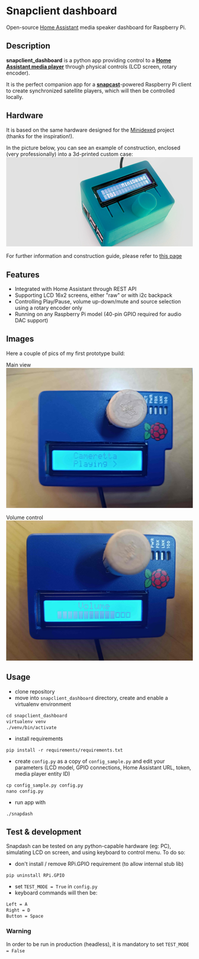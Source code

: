 # Snapclient dashboard

Open-source [Home Assistant](https://www.home-assistant.io/) media speaker dashboard for Raspberry Pi.


## Description

**snapclient_dashboard** is a python app providing control to a [**Home Assistant media player**](https://www.home-assistant.io/integrations/media_player/) through physical controls (LCD screen, rotary encoder).

It is the perfect companion app for a [**snapcast**](https://github.com/badaix/snapcast)-powered Raspberry Pi client to create synchronized satellite players, which will then be controlled locally.

## Hardware
It is based on the same hardware designed for the [Minidexed](https://github.com/probonopd/MiniDexed) project (thanks for the inspiration!).

In the picture below, you can see an example of construction, enclosed (very professionally) into a 3d-printed custom case:
<img src="docs/minidexed.jpg" alt="Minidexed project">

For further information and construction guide, please refer to [this page](https://github.com/probonopd/MiniDexed/wiki/Hardware)

## Features
- Integrated with Home Assistant through REST API
- Supporting LCD 16x2 screens, either "raw" or with i2c backpack
- Controlling Play/Pause, volume up-down/mute and source selection using a rotary encoder only
- Running on any Raspberry Pi model (40-pin GPIO required for audio DAC support)

## Images
Here a couple of pics of my first prototype build: 

Main view
<img src="docs/playing.jpg" alt="Main view (playing)">

Volume control
<img src="docs/volume.jpg" alt="Volume control">

## Usage
- clone repository
- move into `snapclient_dashboard` directory, create and enable a virtualenv environment
```commandline
cd snapclient_dashboard
virtualenv venv
./venv/bin/activate
```
- install requirements
```commandline
pip install -r requirements/requirements.txt
```
- create `config.py` as a copy of `config_sample.py` and edit your parameters (LCD model, GPIO connections, Home Assistant URL, token, media player entity ID)
```commandline
cp config_sample.py config.py
nano config.py
```
- run app with
```commandline
./snapdash
```

## Test & development
Snapdash can be tested on any python-capable hardware (eg: PC), simulating LCD on screen, and using keyboard to control menu.
To do so:
- don't install / remove RPi.GPIO requirement (to allow internal stub lib)
```commandline
pip uninstall RPi.GPIO
```
- set `TEST_MODE = True` in `config.py`
- keyboard commands will then be:
```doctest
Left = A
Right = D
Button = Space
```

### Warning
In order to be run in production (headless), it is mandatory to set `TEST_MODE = False`